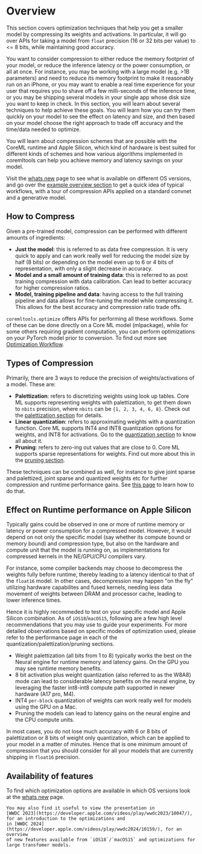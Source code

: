 Overview
========


This section covers optimization techniques that help you get a smaller model by compressing 
its weights and activations.
In particular, it will go over APIs for taking a model from 
`float` precision (16 or 32 bits per value) to <= 8 bits, 
while maintaining good accuracy.
 

You want to consider compression to either reduce the 
memory footprint of your model, or reduce the inference latency or 
the power consumption, or all at once. For instance, you may be working with a large model (e.g. >1B parameters) and need 
to reduce its memory footprint to make it reasonably run on an iPhone, 
or you may want to enable a real time experience for your user that
requires you to shave off a few milli-seconds of the inference time, 
or you may be shipping several models in your single app whose disk size you 
want to keep in check. In this section, you will learn about several 
techniques to help achieve these goals. 
You will learn how you can try them quickly on your model 
to see the effect on latency and size, and then based on your model 
choose the right approach 
to trade off accuracy and the time/data needed to optimize. 


You will learn about compression schemes that are possible with the 
CoreML runtime and Apple Silicon, which kind of hardware is best suited for 
different kinds of schemes and how various algorithms implemented in coremltools
can help you achieve memory and latency savings on your model.

Visit the [whats new](opt-whats-new) page to see what is available on different 
OS versions,
and go over the [example overview section](opt-overview-examples) 
to get a quick idea of typical workflows, with a tour 
of compression APIs applied 
on a standard convnet and a generative model.


## How to Compress

Given a pre-trained model, compression can be performed 
with different amounts of ingredients:  

- **Just the model**:
  this is referred to as data free compression. 
  It is very quick to apply and can work really well for
  reducing the model size by half (8 bits) or depending on the model 
  even up to 6 or 4 bits of representation, with only a slight decrease in accuracy. 
- **Model and a small amount of training data**: this is referred to as post training 
  compression with data calibration. Can lead to better accuracy for higher compression ratios.
- **Model, training pipeline and data**: having access to the full training pipeline and data
  allows for fine-tuning the model while compressing it. This allows for the best accuracy and compression ratio trade offs.

`coremltools.optimize` offers APIs for performing all these workflows. 
Some of these can be done directly on a Core ML model (mlpackage), while 
for some others requiring gradient computation, you can perform optimizations
on your PyTorch model prior to conversion. 
To find out more see 
[Optimization Workflow](opt-workflow).

## Types of Compression

Primarily, there are 3 ways to reduce the precision of weights/activations
of a model. These are: 

- **Palettization**: refers to discretizing weights using look up tables. 
   Core ML supports representing weights with palettization, to get them
  down to `nbits` precision, where `nbits` can be `{1, 2, 3, 4, 6, 8}`. 
  Check out the [palettization section](opt-palettization) for details.   
- **Linear quantization**: refers to approximating weights with a quantization function.
   Core ML supports INT4 and INT8 quantization options for weights, and INT8 for activations.
   Go to the [quantization section](opt-quantization) to know all about it. 
- **Pruning**: refers to zero-ing out values that are close to 0. Core ML supports sparse representations for weights. Find out more about this 
   in the [pruning section](opt-pruning).

These techniques can be combined as well, for instance
to give joint sparse and palettized, joint sparse and quantized weights etc
for further compression and runtime performance gains. See [this page](opt-joint-compression) 
to learn how to do that. 
  
## Effect on Runtime performance on Apple Silicon

Typically gains could be observed in one or more of 
runtime memory or latency or power consumption for a compressed model.
However, it would depend on not only the specific model 
(say whether its compute bound or memory bound) 
and compression type,
but also on the hardware and compute unit that the model is running on,
as implementations for compressed kernels in the NE/GPU/CPU compilers vary. 

For instance, 
some compiler backends may choose to decompress the weights fully
before runtime, thereby leading to a latency identical to that of
the `float16` model. In other cases, decompression may happen "on the fly"
utilizing hardware capabilites and fused kernels, needing
less data movement of weights between DRAM and processor cache, 
leading to lower inference times. 

Hence it is highly recommeded to test on your specific model and Apple Silicon 
combination. As of `iOS18`/`macOS15`, following are a few high level recommendations 
that you may use to guide your experiments. For more detailed observations based on 
specific modes of optimization used,
please refer to the performance page in each of the 
quantization/palettization/pruning sections. 

- Weight palettization (all bits from 1 to 8) typically works the best on the Neural engine for 
  runtime memory and latency gains. On the GPU you may see runtime memory benefits.
- 8 bit activation plus weight quantization (also referred to as the W8A8) mode 
  can lead to considerable latency benefits on the neural engine, 
  by leveraging the faster int8-int8 
  compute path supported in newer hardware (A17 pro, M4).
- INT4 `per-block` quantization of weights can work really well for models using the GPU on a Mac.
- Pruning the models can lead to latency gains on the neural engine and the CPU 
  compute units. 


In most cases, you do not lose much accuracy with 6 or 8 bits of palettization 
or 8 bits of weight only quantization, which can be applied to your model in 
a matter of minutes. Hence that is one minimum amount 
of compression that you should consider for 
all your models that are currently shipping in `float16` precision.  

## Availability of features 

To find which optimization options are available in which OS versions look
at the [whats new](opt-whats-new.md) page. 


```{tip}
You may also find it useful to view the presentation in 
[WWDC 2023](https://developer.apple.com/videos/play/wwdc2023/10047/), 
for an introduction to the optimizations and 
in [WWDC 2024](https://developer.apple.com/videos/play/wwdc2024/10159/), for an overview 
of new features available from `iOS18`/`macOS15` and optimizations for 
large transfomer models. 
```

